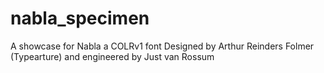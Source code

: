 # nabla_specimen

A showcase for Nabla a COLRv1 font Designed by Arthur Reinders Folmer (Typearture) and engineered by Just van Rossum
